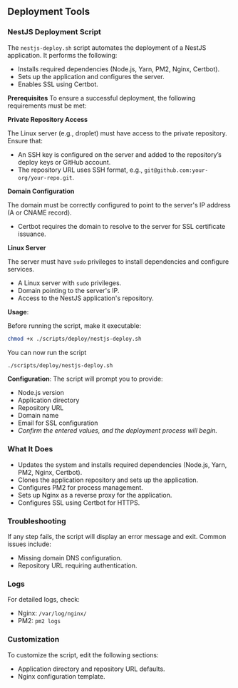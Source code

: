 ## Deployment Tools

### NestJS Deployment Script

The `nestjs-deploy.sh` script automates the deployment of a NestJS application. It performs the following:

- Installs required dependencies (Node.js, Yarn, PM2, Nginx, Certbot).
- Sets up the application and configures the server.
- Enables SSL using Certbot.

**Prerequisites**
To ensure a successful deployment, the following requirements must be met:

**Private Repository Access**

The Linux server (e.g., droplet) must have access to the private repository. Ensure that:

- An SSH key is configured on the server and added to the repository’s deploy keys or GitHub account.
- The repository URL uses SSH format, e.g., `git@github.com:your-org/your-repo.git`.

**Domain Configuration**

The domain must be correctly configured to point to the server's IP address (A or CNAME record).

- Certbot requires the domain to resolve to the server for SSL certificate issuance.

**Linux Server**

The server must have `sudo` privileges to install dependencies and configure services.

- A Linux server with `sudo` privileges.
- Domain pointing to the server's IP.
- Access to the NestJS application's repository.

**Usage**:

Before running the script, make it executable:

```bash
chmod +x ./scripts/deploy/nestjs-deploy.sh
```

You can now run the script

```bash
./scripts/deploy/nestjs-deploy.sh
```

**Configuration**:
The script will prompt you to provide:

- Node.js version
- Application directory
- Repository URL
- Domain name
- Email for SSL configuration
- _Confirm the entered values, and the deployment process will begin._

### What It Does

- Updates the system and installs required dependencies (Node.js, Yarn, PM2, Nginx, Certbot).
- Clones the application repository and sets up the application.
- Configures PM2 for process management.
- Sets up Nginx as a reverse proxy for the application.
- Configures SSL using Certbot for HTTPS.

### Troubleshooting

If any step fails, the script will display an error message and exit. Common issues include:

- Missing domain DNS configuration.
- Repository URL requiring authentication.

### Logs

For detailed logs, check:

- Nginx: `/var/log/nginx/`
- PM2: `pm2 logs`

### Customization

To customize the script, edit the following sections:

- Application directory and repository URL defaults.
- Nginx configuration template.
